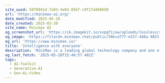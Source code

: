 ```yaml
---
site_uuid: 5078941d-7a93-4e03-85bf-c9f17a868650
url: 'https://minimax-ai.org/'
date_modified: 2025-05-28
date_created: 2025-03-30
site_name: Minimax AI
og_screenshot_url: 'https://ik.imagekit.io/xvpgfijuw/uploads/lossless/screenshots/20250528_Minimax_AI_og_screenshot.jpeg'
og_image: 'https://filecdn.minimax.chat/public/58eca777-e31f-448a-9823-e2220e49b426.png'
og_url: 'https://www.minimax.io/'
title: 'Intelligence with everyone'
description: 'MiniMax is a leading global technology company and one of the pioneers of large language models (LLMs) in Asia. Our mission is to build a world where intelligence thrives with everyone.'
og_last_fetch: '2025-05-28T15:48:57.482Z'
tags:
  - AI-Toolkit
  - Generative-AI
  - Gen-Ai-Video
---
```


